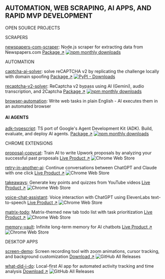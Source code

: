 ## AUTOMATION, WEB SCRAPING, AI APPS, AND RAPID MVP DEVELOPMENT

OPEN SOURCE PROJECTS

SCRAPERS

[newspapers-com-scraper](https://github.com/njraladdin/newspapers-com-scraper): Node.js scraper for extracting data from Newspapers.com [Package ↗](https://www.npmjs.com/package/newspapers-com-scraper) [![npm monthly downloads](https://img.shields.io/npm/dm/newspapers-com-scraper.svg)](https://www.npmjs.com/package/newspapers-com-scraper)

AUTOMATION

[captcha-ai-solver](https://github.com/njraladdin/captcha-ai-solver): solve reCAPTCHA v2 by replicating the challenge locally with domain spoofing  [Package ↗](https://pypi.org/project/captcha-ai-solver/)  [![PyPI - Downloads](https://img.shields.io/pypi/dm/captcha-ai-solver)](https://pypi.org/project/captcha-ai-solver/)


[recaptcha-v2-solver](https://github.com/njraladdin/recaptcha-v2-solver): ReCaptcha v2 bypass using AI (Gemini), audio transcription, and 2Captcha [Package ↗](https://www.npmjs.com/package/recaptcha-v2-solver) [![npm monthly downloads](https://img.shields.io/npm/dm/recaptcha-v2-solver.svg)](https://www.npmjs.com/package/recaptcha-v2-solver)

[browser-automation](https://github.com/njraladdin/browser-automation): Write web tasks in plain English - AI executes them in an automated browser

#### AI AGENTS
[adk-typescript](https://github.com/njraladdin/adk-typescript): TS port of Google's Agent Development Kit (ADK). Build, evaluate, and deploy AI agents. [Package ↗](https://www.npmjs.com/package/adk-typescript) [![npm monthly downloads](https://img.shields.io/npm/dm/adk-typescript.svg)](https://www.npmjs.com/package/adk-typescript)


CHROME EXTENSIONS

[proposal-copycat](https://github.com/njraladdin/proposal-copycat): Train AI to write Upwork proposals by analyzing your successful past proposals [Live Product ↗](https://chromewebstore.google.com/detail/retry-in-another-ai-trans/pemhdndkgoaeeojnaenhjofkaafbdemh) ![Chrome Web Store](https://img.shields.io/chrome-web-store/users/pemhdndkgoaeeojnaenhjofkaafbdemh)

[retry-in-another-ai](https://github.com/njraladdin/retry-in-another-ai): Continue conversations between ChatGPT and Claude with one click [Live Product ↗](https://chromewebstore.google.com/detail/retry-in-another-ai-trans/kbagmbnacemgilnkkejfblmlkcmjkpbo) ![Chrome Web Store](https://img.shields.io/chrome-web-store/users/kbagmbnacemgilnkkejfblmlkcmjkpbo)

[takeaways](https://github.com/njraladdin/takeaways): Generate key points and quizzes from YouTube videos [Live Product ↗](https://chromewebstore.google.com/detail/takeaways-ai-notes-quiz-f/imnnkhbimlhonjnobebpblgbjahefgpk) ![Chrome Web Store](https://img.shields.io/chrome-web-store/users/imnnkhbimlhonjnobebpblgbjahefgpk)

[voice-chat-assistant](https://github.com/njraladdin/chatbot-voice-chat-assistant): Voice interaction with ChatGPT using ElevenLabs text-to-speech [Live Product ↗](https://chromewebstore.google.com/detail/voice-chat-assistant-add/coddgcibphhjbmgpehblilakfkcppjee) ![Chrome Web Store](https://img.shields.io/chrome-web-store/users/coddgcibphhjbmgpehblilakfkcppjee)

[matrix-todo](https://github.com/njraladdin/matrix-todo-extension): Matrix-themed new tab todo list with task prioritization [Live Product ↗](https://chromewebstore.google.com/detail/matrix-todo-tab/mokhhigclgkaickldddfaogioneidafp) ![Chrome Web Store](https://img.shields.io/chrome-web-store/users/mokhhigclgkaickldddfaogioneidafp)

[memory-vault](https://github.com/njraladdin/memory-vault): Infinite long-term memory for AI chatbots [Live Product ↗](https://chromewebstore.google.com/detail/memory-vault-infinite-lon/bdmhcmmcjkgnecahmeahfbjjelkbliea) ![Chrome Web Store](https://img.shields.io/chrome-web-store/users/bdmhcmmcjkgnecahmeahfbjjelkbliea)


DESKTOP APPS

[screen-demo](https://github.com/njraladdin/screen-demo): Screen recording tool with zoom animations, cursor tracking, and background customization [Download ↗](https://screendemo.web.app/) ![GitHub All Releases](https://img.shields.io/github/downloads/njraladdin/screen-demo/total)

[what-did-i-do](https://github.com/njraladdin/what-did-i-do): Local-first AI app for automated activity tracking and time analysis [Download ↗](https://github.com/njraladdin/what-did-i-do/releases) ![GitHub All Releases](https://img.shields.io/github/downloads/njraladdin/what-did-i-do/total)
